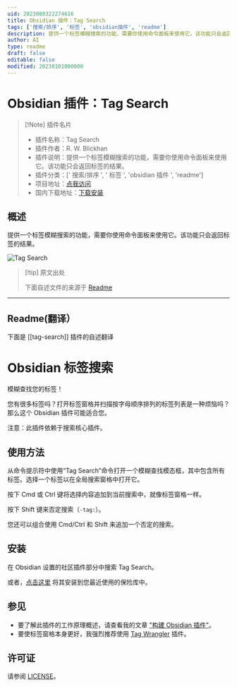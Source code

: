 ```yaml
---
uid: 2023080322274616
title: Obsidian 插件：Tag Search
tags: ['搜索/排序', '标签', 'obsidian插件', 'readme']
description: 提供一个标签模糊搜索的功能，需要你使用命令面板来使用它。该功能只会返回标签的结果。
author: AI
type: readme
draft: false
editable: false
modified: 20230101000000
---
```


# Obsidian 插件：Tag Search

> [!Note] 插件名片
> - 插件名称：Tag Search
> - 插件作者：R. W. Blickhan
> - 插件说明：提供一个标签模糊搜索的功能，需要你使用命令面板来使用它。该功能只会返回标签的结果。
> - 插件分类：[' 搜索/排序 ', ' 标签 ', 'obsidian 插件 ', 'readme']
> - 项目地址：[点我访问](https://github.com/rwblickhan/obsidian-tag-search)
> - 国内下载地址：[下载安装](https://pkmer.cn/products/plugin/pluginMarket/?tag-search)

## 概述

提供一个标签模糊搜索的功能，需要你使用命令面板来使用它。该功能只会返回标签的结果。

![Tag Search](https://cdn.pkmer.cn/covers/tag-search.PNG!pkmer)

> [!tip] 原文出处
>
>下面自述文件的来源于 [Readme](https://ghproxy.net/https://raw.githubusercontent.com/rwblickhan/obsidian-tag-search/master/README.md)
>

---

## Readme(翻译）

下面是 [[tag-search]] 插件的自述翻译

# Obsidian 标签搜索

模糊查找您的标签！

您有很多标签吗？打开标签窗格并扫描按字母顺序排列的标签列表是一种烦恼吗？那么这个 Obsidian 插件可能适合您。

注意：此插件依赖于搜索核心插件。

## 使用方法

从命令提示符中使用“Tag Search”命令打开一个模糊查找模态框，其中包含所有标签。选择一个标签以在全局搜索窗格中打开它。

按下 Cmd 或 Ctrl 键将选择内容追加到当前搜索中，就像标签窗格一样。

按下 Shift 键来否定搜索（`-tag:`）。

您还可以组合使用 Cmd/Ctrl 和 Shift 来追加一个否定的搜索。

## 安装

在 Obsidian 设置的社区插件部分中搜索 Tag Search。

或者，[点击这里](https://obsidian-plugins.peak-dev.org/show/tag-search) 将其安装到您最近使用的保险库中。

## 参见

- 要了解此插件的工作原理概述，请查看我的文章 ["构建 Obsidian 插件"](https://rwblickhan.org/technical/obsidian-plugin/)。
- 要使标签窗格本身更好，我强烈推荐使用 [Tag Wrangler](https://github.com/pjeby/tag-wrangler) 插件。

## 许可证

请参阅 [LICENSE](/LICENSE)。

